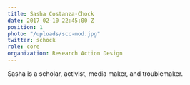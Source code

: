 ```yaml
---
title: Sasha Costanza-Chock
date: 2017-02-10 22:45:00 Z
position: 1
photo: "/uploads/scc-mod.jpg"
twitter: schock
role: core
organization: Research Action Design
---
```


Sasha is a scholar, activist, media maker, and troublemaker.

